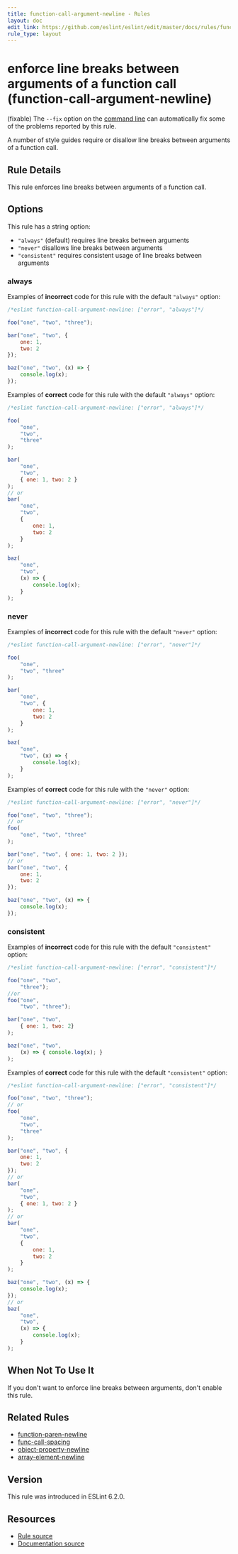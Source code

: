 ```yaml
---
title: function-call-argument-newline - Rules
layout: doc
edit_link: https://github.com/eslint/eslint/edit/master/docs/rules/function-call-argument-newline.md
rule_type: layout
---
```

<!-- Note: No pull requests accepted for this file. See README.md in the root directory for details. -->

# enforce line breaks between arguments of a function call (function-call-argument-newline)

(fixable) The `--fix` option on the [command line](../user-guide/command-line-interface#fixing-problems) can automatically fix some of the problems reported by this rule.

A number of style guides require or disallow line breaks between arguments of a function call.

## Rule Details

This rule enforces line breaks between arguments of a function call.

## Options

This rule has a string option:

* `"always"` (default) requires line breaks between arguments
* `"never"` disallows line breaks between arguments
* `"consistent"` requires consistent usage of line breaks between arguments


### always

Examples of **incorrect** code for this rule with the default `"always"` option:

```js
/*eslint function-call-argument-newline: ["error", "always"]*/

foo("one", "two", "three");

bar("one", "two", {
    one: 1,
    two: 2
});

baz("one", "two", (x) => {
    console.log(x);
});
```

Examples of **correct** code for this rule with the default `"always"` option:

```js
/*eslint function-call-argument-newline: ["error", "always"]*/

foo(
    "one",
    "two",
    "three"
);

bar(
    "one",
    "two",
    { one: 1, two: 2 }
);
// or
bar(
    "one",
    "two",
    {
        one: 1,
        two: 2
    }
);

baz(
    "one",
    "two",
    (x) => {
        console.log(x);
    }
);
```


### never

Examples of **incorrect** code for this rule with the default `"never"` option:

```js
/*eslint function-call-argument-newline: ["error", "never"]*/

foo(
    "one",
    "two", "three"
);

bar(
    "one",
    "two", {
        one: 1,
        two: 2
    }
);

baz(
    "one",
    "two", (x) => {
        console.log(x);
    }
);
```

Examples of **correct** code for this rule with the `"never"` option:

```js
/*eslint function-call-argument-newline: ["error", "never"]*/

foo("one", "two", "three");
// or
foo(
    "one", "two", "three"
);

bar("one", "two", { one: 1, two: 2 });
// or
bar("one", "two", {
    one: 1,
    two: 2
});

baz("one", "two", (x) => {
    console.log(x);
});
```

### consistent

Examples of **incorrect** code for this rule with the default `"consistent"` option:

```js
/*eslint function-call-argument-newline: ["error", "consistent"]*/

foo("one", "two",
    "three");
//or
foo("one",
    "two", "three");

bar("one", "two",
    { one: 1, two: 2}
);

baz("one", "two",
    (x) => { console.log(x); }
);
```

Examples of **correct** code for this rule with the default `"consistent"` option:

```js
/*eslint function-call-argument-newline: ["error", "consistent"]*/

foo("one", "two", "three");
// or
foo(
    "one",
    "two",
    "three"
);

bar("one", "two", {
    one: 1,
    two: 2
});
// or
bar(
    "one",
    "two",
    { one: 1, two: 2 }
);
// or
bar(
    "one",
    "two",
    {
        one: 1,
        two: 2
    }
);

baz("one", "two", (x) => {
    console.log(x);
});
// or
baz(
    "one",
    "two",
    (x) => {
        console.log(x);
    }
);
```


## When Not To Use It

If you don't want to enforce line breaks between arguments, don't enable this rule.

## Related Rules

* [function-paren-newline](function-paren-newline)
* [func-call-spacing](func-call-spacing)
* [object-property-newline](object-property-newline)
* [array-element-newline](array-element-newline)

## Version

This rule was introduced in ESLint 6.2.0.

## Resources

* [Rule source](https://github.com/eslint/eslint/tree/master/lib/rules/function-call-argument-newline.js)
* [Documentation source](https://github.com/eslint/eslint/tree/master/docs/rules/function-call-argument-newline.md)
